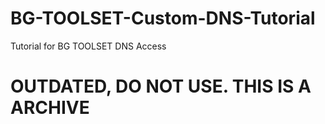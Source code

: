 # BG-TOOLSET-Custom-DNS-Tutorial
Tutorial for BG TOOLSET DNS Access
# OUTDATED, DO NOT USE. THIS IS A ARCHIVE
